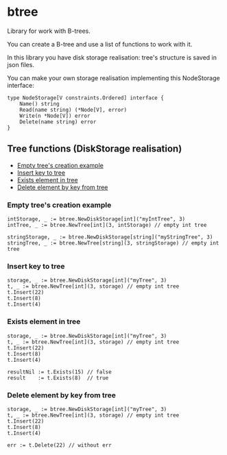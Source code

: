 btree
=======================
Library for work with B-trees.

You can create a B-tree and use a list of functions to work with it.

In this library you have disk storage realisation: tree's structure is saved in json files.


You can make your own storage realisation implementing this NodeStorage interface:
```
type NodeStorage[V constraints.Ordered] interface {
	Name() string
	Read(name string) (*Node[V], error)
	Write(n *Node[V]) error
	Delete(name string) error
}
```

## Tree functions (DiskStorage realisation)
- [Empty tree's creation example](#empty-trees-creation-example)
- [Insert key to tree ](#insert-key-to-tree)
- [Exists element in tree](#exists-element-in-tree)
- [Delete element by key from tree](#delete-element-by-key-from-tree)

### Empty tree's creation example

```
intStorage, _ := btree.NewDiskStorage[int]("myIntTree", 3)
intTree, _ := btree.NewTree[int](3, intStorage) // empty int tree

stringStorage, _ := btree.NewDiskStorage[string]("myStringTree", 3)
stringTree, _ := btree.NewTree[string](3, stringStorage) // empty int tree
```

### Insert key to tree
```
storage, _ := btree.NewDiskStorage[int]("myTree", 3)
t, _ := btree.NewTree[int](3, storage) // empty int tree
t.Insert(22)
t.Insert(8)
t.Insert(4)
```

### Exists element in tree

```
storage, _ := btree.NewDiskStorage[int]("myTree", 3)
t, _ := btree.NewTree[int](3, storage) // empty int tree
t.Insert(22)
t.Insert(8)
t.Insert(4)

resultNil := t.Exists(15) // false
result    := t.Exists(8)  // true
```

### Delete element by key from tree
```
storage, _ := btree.NewDiskStorage[int]("myTree", 3)
t, _ := btree.NewTree[int](3, storage) // empty int tree
t.Insert(22)
t.Insert(8)
t.Insert(4)

err := t.Delete(22) // without err
```